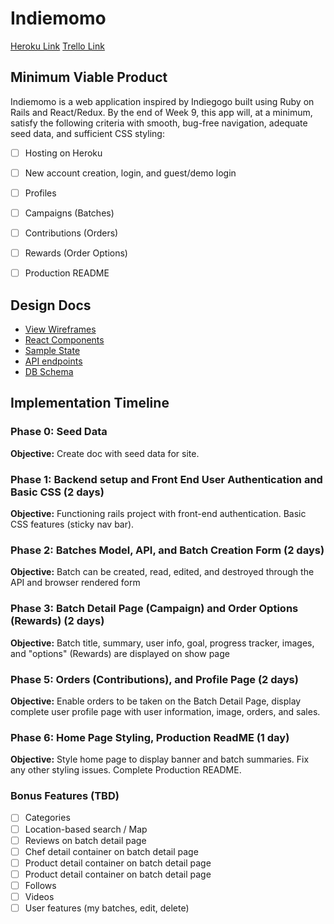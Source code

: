 # Indiemomo

[Heroku Link](https://indiemomo.herokuapp.com)
[Trello Link](https://trello.com/b/RGytZ2SN/indiemomo)

## Minimum Viable Product
Indiemomo is a web application inspired by Indiegogo built using Ruby on Rails and React/Redux. By the end of Week 9, this app will, at a minimum, satisfy the following criteria with smooth, bug-free navigation, adequate seed data, and sufficient CSS styling:

- [ ] Hosting on Heroku
- [ ] New account creation, login, and guest/demo login
- [ ] Profiles
- [ ] Campaigns (Batches)
- [ ] Contributions (Orders)
- [ ] Rewards (Order Options)
- [ ] Production README


## Design Docs
 - [View Wireframes](./docs/wireframes/)
- [React Components](./docs/component-hierarchy.md)
- [Sample State](./docs/sample-state.md)
- [API endpoints](./docs/api-endpoints.md)
- [DB Schema](./docs/schema.md)





## Implementation Timeline
### Phase 0: Seed Data
**Objective:** Create doc with seed data for site.

### Phase 1: Backend setup and Front End User Authentication and Basic CSS (2 days)
**Objective:** Functioning rails project with front-end authentication. Basic CSS features (sticky nav bar).

### Phase 2: Batches Model, API, and Batch Creation Form (2 days)
**Objective:** Batch can be created, read, edited, and destroyed through the API and browser rendered form

### Phase 3: Batch Detail Page (Campaign) and Order Options (Rewards) (2 days)
**Objective:** Batch title, summary, user info, goal, progress tracker, images, and "options" (Rewards) are displayed on show page  

### Phase 5: Orders (Contributions), and Profile Page (2 days)
**Objective:** Enable orders to be taken on the Batch Detail Page, display complete user profile page with user information, image, orders, and sales.

### Phase 6: Home Page Styling, Production ReadME (1 day)
**Objective:** Style home page to display banner and batch summaries. Fix any other styling issues. Complete Production README.   


### Bonus Features (TBD)
- [ ] Categories
- [ ] Location-based search / Map
- [ ] Reviews on batch detail page
- [ ] Chef detail container on batch detail page
- [ ] Product detail container on batch detail page
- [ ] Product detail container on batch detail page
- [ ] Follows
- [ ] Videos
- [ ] User features (my batches, edit, delete)
